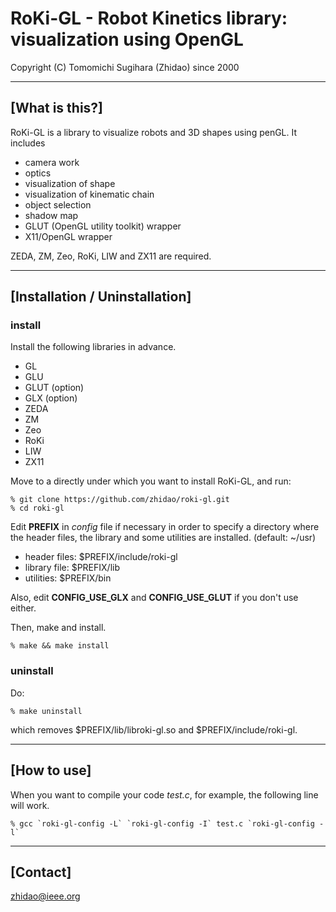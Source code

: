 RoKi-GL - Robot Kinetics library: visualization using OpenGL
=================================================================
Copyright (C) Tomomichi Sugihara (Zhidao) since 2000

-----------------------------------------------------------------
## [What is this?]

RoKi-GL is a library to visualize robots and 3D shapes using
penGL. It includes
- camera work
- optics
- visualization of shape
- visualization of kinematic chain
- object selection
- shadow map
- GLUT (OpenGL utility toolkit) wrapper
- X11/OpenGL wrapper

ZEDA, ZM, Zeo, RoKi, LIW and ZX11 are required.

-----------------------------------------------------------------
## [Installation / Uninstallation]

### install

Install the following libraries in advance.
- GL
- GLU
- GLUT (option)
- GLX (option)
- ZEDA
- ZM
- Zeo
- RoKi
- LIW
- ZX11

Move to a directly under which you want to install RoKi-GL, and run:

   ```
   % git clone https://github.com/zhidao/roki-gl.git
   % cd roki-gl
   ```

Edit **PREFIX** in *config* file if necessary in order to specify
a directory where the header files, the library and some utilities
are installed. (default: ~/usr)

   - header files: $PREFIX/include/roki-gl
   - library file: $PREFIX/lib
   - utilities: $PREFIX/bin

Also, edit **CONFIG\_USE\_GLX** and **CONFIG\_USE\_GLUT** if you
don't use either.

Then, make and install.

   ```
   % make && make install
   ```

### uninstall

Do:

   ```
   % make uninstall
   ```

which removes $PREFIX/lib/libroki-gl.so and $PREFIX/include/roki-gl.

-----------------------------------------------------------------
## [How to use]

When you want to compile your code *test.c*, for example, the following
line will work.

   ```
   % gcc `roki-gl-config -L` `roki-gl-config -I` test.c `roki-gl-config -l`
   ```

-----------------------------------------------------------------
## [Contact]

zhidao@ieee.org
